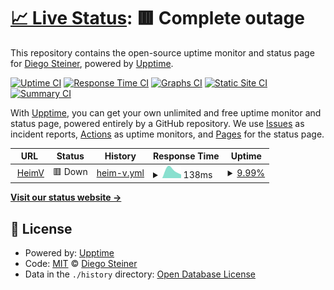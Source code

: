 # [📈 Live Status](https://diegosteiner.github.io/heimv-monitor): <!--live status--> **🟥 Complete outage**

This repository contains the open-source uptime monitor and status page for [Diego Steiner](https://diegosteiner.github.io/cv/), powered by [Upptime](https://github.com/upptime/upptime).

[![Uptime CI](https://github.com/diegosteiner/heimv-monitor/workflows/Uptime%20CI/badge.svg)](https://github.com/diegosteiner/heimv-monitor/actions?query=workflow%3A%22Uptime+CI%22)
[![Response Time CI](https://github.com/diegosteiner/heimv-monitor/workflows/Response%20Time%20CI/badge.svg)](https://github.com/diegosteiner/heimv-monitor/actions?query=workflow%3A%22Response+Time+CI%22)
[![Graphs CI](https://github.com/diegosteiner/heimv-monitor/workflows/Graphs%20CI/badge.svg)](https://github.com/diegosteiner/heimv-monitor/actions?query=workflow%3A%22Graphs+CI%22)
[![Static Site CI](https://github.com/diegosteiner/heimv-monitor/workflows/Static%20Site%20CI/badge.svg)](https://github.com/diegosteiner/heimv-monitor/actions?query=workflow%3A%22Static+Site+CI%22)
[![Summary CI](https://github.com/diegosteiner/heimv-monitor/workflows/Summary%20CI/badge.svg)](https://github.com/diegosteiner/heimv-monitor/actions?query=workflow%3A%22Summary+CI%22)

With [Upptime](https://upptime.js.org), you can get your own unlimited and free uptime monitor and status page, powered entirely by a GitHub repository. We use [Issues](https://github.com/diegosteiner/heimv-monitor/issues) as incident reports, [Actions](https://github.com/diegosteiner/heimv-monitor/actions) as uptime monitors, and [Pages](https://diegosteiner.github.io/heimv-monitor) for the status page.

<!--start: status pages-->
<!-- This summary is generated by Upptime (https://github.com/upptime/upptime) -->
<!-- Do not edit this manually, your changes will be overwritten -->
<!-- prettier-ignore -->
| URL | Status | History | Response Time | Uptime |
| --- | ------ | ------- | ------------- | ------ |
| <img alt="" src="https://icons.duckduckgo.com/ip3/app.heimv.ch.ico" height="13"> [HeimV](https://app.heimv.ch/stiftung-pfadiheime/) | 🟥 Down | [heim-v.yml](https://github.com/diegosteiner/heimv-monitor/commits/HEAD/history/heim-v.yml) | <details><summary><img alt="Response time graph" src="./graphs/heim-v/response-time-week.png" height="20"> 138ms</summary><br><a href="https://diegosteiner.github.io/heimv-monitor/history/heim-v"><img alt="Response time 138" src="https://img.shields.io/endpoint?url=https%3A%2F%2Fraw.githubusercontent.com%2Fdiegosteiner%2Fheimv-monitor%2FHEAD%2Fapi%2Fheim-v%2Fresponse-time.json"></a><br><a href="https://diegosteiner.github.io/heimv-monitor/history/heim-v"><img alt="24-hour response time 138" src="https://img.shields.io/endpoint?url=https%3A%2F%2Fraw.githubusercontent.com%2Fdiegosteiner%2Fheimv-monitor%2FHEAD%2Fapi%2Fheim-v%2Fresponse-time-day.json"></a><br><a href="https://diegosteiner.github.io/heimv-monitor/history/heim-v"><img alt="7-day response time 138" src="https://img.shields.io/endpoint?url=https%3A%2F%2Fraw.githubusercontent.com%2Fdiegosteiner%2Fheimv-monitor%2FHEAD%2Fapi%2Fheim-v%2Fresponse-time-week.json"></a><br><a href="https://diegosteiner.github.io/heimv-monitor/history/heim-v"><img alt="30-day response time 138" src="https://img.shields.io/endpoint?url=https%3A%2F%2Fraw.githubusercontent.com%2Fdiegosteiner%2Fheimv-monitor%2FHEAD%2Fapi%2Fheim-v%2Fresponse-time-month.json"></a><br><a href="https://diegosteiner.github.io/heimv-monitor/history/heim-v"><img alt="1-year response time 138" src="https://img.shields.io/endpoint?url=https%3A%2F%2Fraw.githubusercontent.com%2Fdiegosteiner%2Fheimv-monitor%2FHEAD%2Fapi%2Fheim-v%2Fresponse-time-year.json"></a></details> | <details><summary><a href="https://diegosteiner.github.io/heimv-monitor/history/heim-v">9.99%</a></summary><a href="https://diegosteiner.github.io/heimv-monitor/history/heim-v"><img alt="All-time uptime 9.99%" src="https://img.shields.io/endpoint?url=https%3A%2F%2Fraw.githubusercontent.com%2Fdiegosteiner%2Fheimv-monitor%2FHEAD%2Fapi%2Fheim-v%2Fuptime.json"></a><br><a href="https://diegosteiner.github.io/heimv-monitor/history/heim-v"><img alt="24-hour uptime 9.99%" src="https://img.shields.io/endpoint?url=https%3A%2F%2Fraw.githubusercontent.com%2Fdiegosteiner%2Fheimv-monitor%2FHEAD%2Fapi%2Fheim-v%2Fuptime-day.json"></a><br><a href="https://diegosteiner.github.io/heimv-monitor/history/heim-v"><img alt="7-day uptime 9.99%" src="https://img.shields.io/endpoint?url=https%3A%2F%2Fraw.githubusercontent.com%2Fdiegosteiner%2Fheimv-monitor%2FHEAD%2Fapi%2Fheim-v%2Fuptime-week.json"></a><br><a href="https://diegosteiner.github.io/heimv-monitor/history/heim-v"><img alt="30-day uptime 9.99%" src="https://img.shields.io/endpoint?url=https%3A%2F%2Fraw.githubusercontent.com%2Fdiegosteiner%2Fheimv-monitor%2FHEAD%2Fapi%2Fheim-v%2Fuptime-month.json"></a><br><a href="https://diegosteiner.github.io/heimv-monitor/history/heim-v"><img alt="1-year uptime 9.99%" src="https://img.shields.io/endpoint?url=https%3A%2F%2Fraw.githubusercontent.com%2Fdiegosteiner%2Fheimv-monitor%2FHEAD%2Fapi%2Fheim-v%2Fuptime-year.json"></a></details>

<!--end: status pages-->

[**Visit our status website →**](https://diegosteiner.github.io/heimv-monitor)

## 📄 License

- Powered by: [Upptime](https://github.com/upptime/upptime)
- Code: [MIT](./LICENSE) © [Diego Steiner](https://diegosteiner.github.io/cv/)
- Data in the `./history` directory: [Open Database License](https://opendatacommons.org/licenses/odbl/1-0/)
